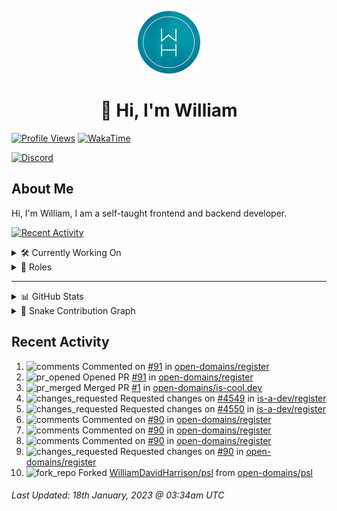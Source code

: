 <p align="center">
  <a href="https://wdh.gg">
    <img src="https://raw.githubusercontent.com/WilliamDavidHarrison/WilliamDavidHarrison/main/assets/logo.png" height="100" width="100">
  </a>
</p>

<h1 align="center">👋 Hi, I'm William</h1>

[![Profile Views](https://komarev.com/ghpvc/?username=williamdavidharrison&color=blue&style=for-the-badge)](https://wdh.gg/github)
[![WakaTime](https://wakatime.com/badge/user/817e29c1-e1ac-4adc-936b-37bfa447c165.svg?style=for-the-badge)](https://wdh.gg/wakatime)

[![Discord](https://lanyard.cnrad.dev/api/853158265466257448)](https://wdh.gg/discord/account)

## About Me
Hi, I'm William, I am a self-taught frontend and backend developer.

[![Recent Activity](https://img.shields.io/badge/-Recent%20Activity-333333?style=for-the-badge&logo=github)](https://wdh.gg/activity)

<details>
  <summary>🛠️ Currently Working On</summary>
  <br>

  [![Easy Script](https://img.shields.io/badge/-Easy%20Script-333333?style=for-the-badge)](https://wdh.gg/easyscript)

</details>

<details>
  <summary>💼 Roles</summary>
  <br>

  [![Future Focus Accounting](https://img.shields.io/badge/Future%20Focus%20Accounting-Developer-222222?style=for-the-badge)](https://wdh.gg/ffa/github)

  [![Open Domains](https://img.shields.io/badge/Open%20Domains-Maintainer-222222?style=for-the-badge)](https://wdh.gg/od)

  [![is-a.dev](https://img.shields.io/badge/is--a.dev-Maintainer-222222?style=for-the-badge)](https://wdh.gg/is-a-dev)

  [![is-a-good.dev](https://img.shields.io/badge/is--a--good.dev-Helper-222222?style=for-the-badge)](https://wdh.gg/is-a-good-dev)

</details>

---

<details>
  <summary>📊 GitHub Stats</summary>
  <br>

  ![GitHub Stats](https://github-readme-stats.vercel.app/api?username=williamdavidharrison&theme=algolia&show_icons=true&border_radius=8&count_private=true&include_all_commits=true)

  ![Top Languages](https://github-readme-stats.vercel.app/api/top-langs/?username=williamdavidharrison&theme=algolia&layout=compact&border_radius=8)

  ![GitHub Streak](https://streak-stats.demolab.com/?user=WilliamDavidHarrison&theme=dark)

</details>

<details>
  <summary>🐍 Snake Contribution Graph</summary>
  <br>

  ![Snake](https://github.com/WilliamDavidHarrison/WilliamDavidHarrison/blob/output/github-contribution-grid-snake.svg)

</details>

## Recent Activity

<!--RECENT_ACTIVITY:start-->
1. ![comments](https://cdn.jsdelivr.net/gh/Readme-Workflows/Readme-Icons@main/icons/octicons/Comment.svg) Commented on [#91](https://github.com/open-domains/register/pull/91#issuecomment-1386405526) in [open-domains/register](https://github.com/open-domains/register)<br>
2. ![pr_opened](https://cdn.jsdelivr.net/gh/Readme-Workflows/Readme-Icons@main/icons/octicons/PullRequestOpened.svg) Opened PR [#91](https://github.com/open-domains/register/pull/91) in [open-domains/register](https://github.com/open-domains/register)<br>
3. ![pr_merged](https://cdn.jsdelivr.net/gh/Readme-Workflows/Readme-Icons@main/icons/octicons/PullRequestMerged.svg) Merged PR [#1](https://github.com/open-domains/is-cool.dev/pull/1) in [open-domains/is-cool.dev](https://github.com/open-domains/is-cool.dev)<br>
4. ![changes_requested](https://cdn.jsdelivr.net/gh/Readme-Workflows/Readme-Icons@main/icons/octicons/RequestedChanges.svg) Requested changes on [#4549](https://github.com/is-a-dev/register/pull/4549#pullrequestreview-1252570888) in [is-a-dev/register](https://github.com/is-a-dev/register)<br>
5. ![changes_requested](https://cdn.jsdelivr.net/gh/Readme-Workflows/Readme-Icons@main/icons/octicons/RequestedChanges.svg) Requested changes on [#4550](https://github.com/is-a-dev/register/pull/4550#pullrequestreview-1252570089) in [is-a-dev/register](https://github.com/is-a-dev/register)<br>
6. ![comments](https://cdn.jsdelivr.net/gh/Readme-Workflows/Readme-Icons@main/icons/octicons/Comment.svg) Commented on [#90](https://github.com/open-domains/register/pull/90#discussion_r1072906998) in [open-domains/register](https://github.com/open-domains/register)<br>
7. ![comments](https://cdn.jsdelivr.net/gh/Readme-Workflows/Readme-Icons@main/icons/octicons/Comment.svg) Commented on [#90](https://github.com/open-domains/register/pull/90#discussion_r1072907134) in [open-domains/register](https://github.com/open-domains/register)<br>
8. ![comments](https://cdn.jsdelivr.net/gh/Readme-Workflows/Readme-Icons@main/icons/octicons/Comment.svg) Commented on [#90](https://github.com/open-domains/register/pull/90#discussion_r1072906855) in [open-domains/register](https://github.com/open-domains/register)<br>
9. ![changes_requested](https://cdn.jsdelivr.net/gh/Readme-Workflows/Readme-Icons@main/icons/octicons/RequestedChanges.svg) Requested changes on [#90](https://github.com/open-domains/register/pull/90#pullrequestreview-1252568835) in [open-domains/register](https://github.com/open-domains/register)<br>
10. ![fork_repo](https://cdn.jsdelivr.net/gh/Readme-Workflows/Readme-Icons@main/icons/octicons/ForkedRepository.svg) Forked [WilliamDavidHarrison/psl](https://github.com/WilliamDavidHarrison/psl) from [open-domains/psl](https://github.com/open-domains/psl)<br>
<!--RECENT_ACTIVITY:end-->

<!--RECENT_ACTIVITY:last_update-->
###### Last Updated: 18th January, 2023 @ 03:34am UTC
<!--RECENT_ACTIVITY:last_update_end-->
